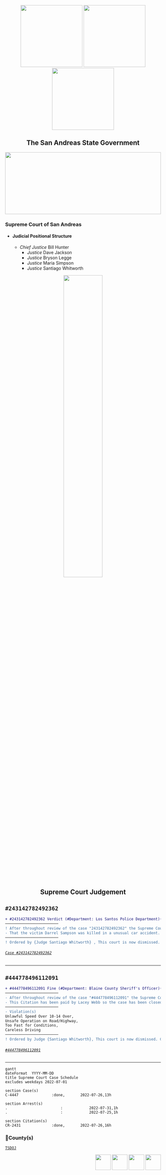 <div align="center">
<img width="200" height="auto" src="https://i.imgur.com/CvRbjh7.png" /> <img width="200" height="auto" src="https://i.ibb.co/6bwcmKr/icon-2000px.png" /> <img width="200" height="auto" src="https://i.ibb.co/kB4PVf0/Supreme-Court-4-2.png" /> 
</div> 

<h2 align="center">The San Andreas State Government</h3>

<div align="center">
<img width="100%" height="200" src="https://jsa.gta.world/styles/we_universal/theme/images/dashboard.jpg?assets_version=97" />
</div>

### Supreme Court of San Andreas
- #### Judicial Positional Structure
   - *Chief Justice* Bill Hunter
     - *Justice* Dave Jackson
     - *Justice* Bryson Legge
     - *Justice* Maria Simpson
     - *Justice* Santiago Whitworth

<div align="center">
<img width="50%" height="50%" src="https://justice-ls.xyz/wp-content/uploads/2020/07/doj-vector.png" />

   <h2>Supreme Court Judgement</h3>
</div>

## `#243142782492362`
```diff
+ #243142782492362 Verdict (#Department: Los Santos Police Department)(County: TSDOJ)
────────────────────────
! After throughout review of the case "243142782492362" the Supreme Court has come to a verdict!
- That the victim Darrel Sampson was killed in a unusual car accident. And no man i is liable for the death of Darrel Sampson
────────────────────────
! Ordered by {Judge Santiago Whitworth} , This court is now dismissed. Concluded at {2022-07-26 18:26}
```

###### [`Case #243142782492362`](https://notkaarlo.github.io/State-of-San-Andreas/TSDOJ/Case%23444778496112091)
---

## `#444778496112091`
```diff
+ #444778496112091 Fine (#Department: Blaine County Sheriff's Officer)(County: TSDOJ)
────────────────────────
- After throughout review of the case "#444778496112091" the Supreme Court has come to a verdict!
- This Citation has been paid by Lacey Webb so the case has been closed. A fine of $700 was paid.
────────────────────────
- Violation(s) 
Unlawful Speed Over 10-14 Over, 
Unsafe Operation on Road/Highway, 
Too Fast for Conditions, 
Careless Driving
────────────────────────
! Ordered by Judge {Santiago Whitworth}, This court is now dismissed. Concluded at {2022-07-26 17:55}
```

###### [`#444778496112091`](https://notkaarlo.github.io/State-of-San-Andreas/TSDOJ/CR%23243142782492362)

---

<div align=center>

</div>

```mermaid
gantt
dateFormat  YYYY-MM-DD
title Supreme Court Case Schedule
excludes weekdays 2022-07-01

section Case(s)
C-4447               :done,       2022-07-26,13h

section Arrest(s)
.                        :            2022-07-31,1h
.                        :            2022-07-25,1h

section Citation(s)
CR-2431              :done,       2022-07-26,16h          
```

<h3>🔰County(s)</h3> 

 [`TSDOJ`](https://github.com/NotKaarlo/FivePD-Reports/tree/main/TSDOJ)

<div align="right">
<img width="auto" height="50" src="https://justice-ls.xyz/wp-content/uploads/2020/07/doj-vector.png" /> <img width="auto" height="50" src="https://i.imgur.com/CvRbjh7.png" /> <img width="auto" height="50" src="https://i.ibb.co/6bwcmKr/icon-2000px.png" /> <img width="auto" height="50" src="https://i.ibb.co/kB4PVf0/Supreme-Court-4-2.png" /> 
</div> 
